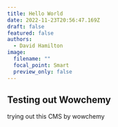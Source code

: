 ```yaml
---
title: Hello World
date: 2022-11-23T20:56:47.169Z
draft: false
featured: false
authors:
  - David Hamilton
image:
  filename: ""
  focal_point: Smart
  preview_only: false
---
```

## T﻿esting out Wowchemy

t﻿rying out this CMS by wowchemy